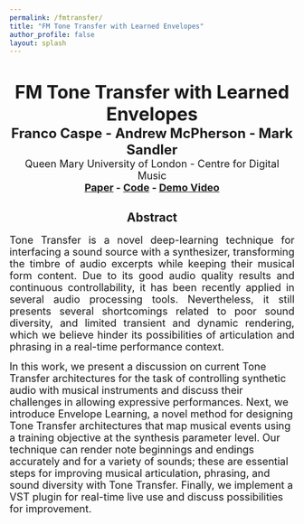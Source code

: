 ```yaml
---
permalink: /fmtransfer/
title: "FM Tone Transfer with Learned Envelopes"
author_profile: false
layout: splash
---
```


&nbsp;

<div>
<center>
<font size="+3"><b>FM Tone Transfer with Learned Envelopes</b></font><br>
<font size="+2"><b>Franco Caspe - Andrew McPherson - Mark Sandler</b></font><br>
<font size="4">Queen Mary University of London - Centre for Digital Music</font><br>
<font size="+1"><b><a href="/assets/pdf/learned_envelopes.pdf" target="_blank">Paper</a> - <a href="https://github.com/fcaspe/fmtransfer" target="_blank">Code</a> - 
<a href="https://www.dropbox.com/s/pkzpy4t0vkkjik5/FM%20Tone%20Transfer.mp4?dl=0" target="_blank">Demo Video</a>
</b>
</font><br>
</center>
</div>
<div>
<center><h2>Abstract</h2></center>
<p align="justify">
<font size="4">
Tone Transfer is a novel deep-learning technique for interfacing a sound source with a synthesizer, transforming the timbre of audio excerpts while keeping their musical form content. Due to its good audio quality results and continuous controllability, it has been recently applied in several audio processing tools. Nevertheless, it still presents several shortcomings related to poor sound diversity, and limited transient and dynamic rendering, which we believe hinder its possibilities of articulation and phrasing in a real-time performance context.

In this work, we present a discussion on current Tone Transfer architectures for the task of controlling synthetic audio with musical instruments and discuss their challenges in allowing expressive performances.
Next, we introduce Envelope Learning, a novel method for 
designing Tone Transfer architectures that map musical events using a training objective at the synthesis parameter level. Our technique can render note beginnings and endings accurately and for a variety of sounds; these are essential steps for improving musical articulation, phrasing, and sound diversity with Tone Transfer.
Finally, we implement a VST plugin for real-time live use and discuss possibilities for improvement.
</font>
</p>
</div>